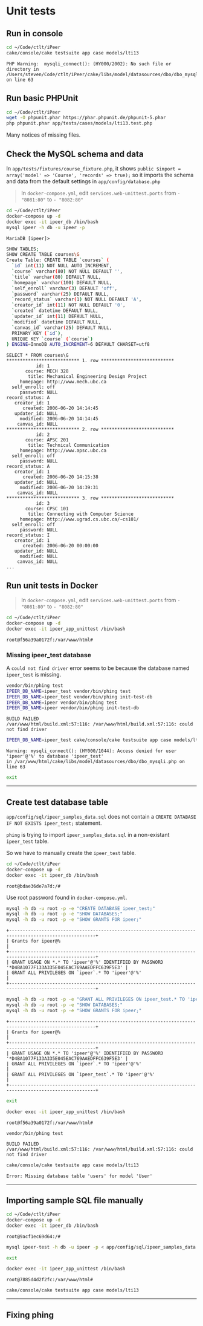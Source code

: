 # Unit tests

## Run in console

```bash
cd ~/Code/ctlt/iPeer
cake/console/cake testsuite app case models/lti13
```
```
PHP Warning:  mysqli_connect(): (HY000/2002): No such file or directory in
/Users/steven/Code/ctlt/iPeer/cake/libs/model/datasources/dbo/dbo_mysqli.php on line 63
```

## Run basic PHPUnit

```bash
cd ~/Code/ctlt/iPeer
wget -O phpunit.phar https://phar.phpunit.de/phpunit-5.phar
php phpunit.phar app/tests/cases/models/lti13.test.php
```

Many notices of missing files.

## Check the MySQL schema and data

In `app/tests/fixtures/course_fixture.php`,
it shows `public $import = array('model' => 'Course', 'records' => true);`
so it imports the schema and data from the default settings in `app/config/database.php`

> In `docker-compose.yml`,
> edit `services.web-unittest.ports`
> from `- "8081:80"` to `- "8082:80"`

```bash
cd ~/Code/ctlt/iPeer
docker-compose up -d
docker exec -it ipeer_db /bin/bash
mysql ipeer -h db -u ipeer -p
```

`MariaDB [ipeer]>`

```bash
SHOW TABLES;
SHOW CREATE TABLE courses\G
Create Table: CREATE TABLE `courses` (
  `id` int(11) NOT NULL AUTO_INCREMENT,
  `course` varchar(80) NOT NULL DEFAULT '',
  `title` varchar(80) DEFAULT NULL,
  `homepage` varchar(100) DEFAULT NULL,
  `self_enroll` varchar(3) DEFAULT 'off',
  `password` varchar(25) DEFAULT NULL,
  `record_status` varchar(1) NOT NULL DEFAULT 'A',
  `creator_id` int(11) NOT NULL DEFAULT '0',
  `created` datetime DEFAULT NULL,
  `updater_id` int(11) DEFAULT NULL,
  `modified` datetime DEFAULT NULL,
  `canvas_id` varchar(25) DEFAULT NULL,
  PRIMARY KEY (`id`),
  UNIQUE KEY `course` (`course`)
) ENGINE=InnoDB AUTO_INCREMENT=6 DEFAULT CHARSET=utf8
```

```
SELECT * FROM courses\G
*************************** 1. row ***************************
           id: 1
       course: MECH 328
        title: Mechanical Engineering Design Project
     homepage: http://www.mech.ubc.ca
  self_enroll: off
     password: NULL
record_status: A
   creator_id: 1
      created: 2006-06-20 14:14:45
   updater_id: NULL
     modified: 2006-06-20 14:14:45
    canvas_id: NULL
*************************** 2. row ***************************
           id: 2
       course: APSC 201
        title: Technical Communication
     homepage: http://www.apsc.ubc.ca
  self_enroll: off
     password: NULL
record_status: A
   creator_id: 1
      created: 2006-06-20 14:15:38
   updater_id: NULL
     modified: 2006-06-20 14:39:31
    canvas_id: NULL
*************************** 3. row ***************************
           id: 3
       course: CPSC 101
        title: Connecting with Computer Science
     homepage: http://www.ugrad.cs.ubc.ca/~cs101/
  self_enroll: off
     password: NULL
record_status: I
   creator_id: 1
      created: 2006-06-20 00:00:00
   updater_id: NULL
     modified: NULL
    canvas_id: NULL
...
```

## Run unit tests in Docker

> In `docker-compose.yml`,
> edit `services.web-unittest.ports`
> from `- "8081:80"` to `- "8082:80"`

```bash
cd ~/Code/ctlt/iPeer
docker-compose up -d
docker exec -it ipeer_app_unittest /bin/bash
```

`root@f56a39a0172f:/var/www/html#`

### Missing ipeer_test database

A `could not find driver` error seems to be because the database named `ipeer_test` is missing.

```bash
vendor/bin/phing test
IPEER_DB_NAME=ipeer_test vendor/bin/phing test
IPEER_DB_NAME=ipeer_test vendor/bin/phing init-test-db
IPEER_DB_NAME=ipeer vendor/bin/phing test
IPEER_DB_NAME=ipeer vendor/bin/phing init-test-db
```
```
BUILD FAILED
/var/www/html/build.xml:57:116: /var/www/html/build.xml:57:116: could not find driver
```

```bash
IPEER_DB_NAME=ipeer_test cake/console/cake testsuite app case models/lti13
```
```
Warning: mysqli_connect(): (HY000/1044): Access denied for user 'ipeer'@'%' to database 'ipeer_test' 
in /var/www/html/cake/libs/model/datasources/dbo/dbo_mysqli.php on line 63
```
```bash
exit
```

---

## Create test database table

`app/config/sql/ipeer_samples_data.sql` does not contain a `CREATE DATABASE IF NOT EXISTS ipeer_test;` statement.

`phing` is trying to import `ipeer_samples_data.sql` in a non-existant `ipeer_test` table.

So we have to manually create the `ipeer_test` table.

```bash
cd ~/Code/ctlt/iPeer
docker-compose up -d
docker exec -it ipeer_db /bin/bash
```

`root@bdae36de7a7d:/#`

Use root password found in `docker-compose.yml`.

```bash
mysql -h db -u root -p -e "CREATE DATABASE ipeer_test;"
mysql -h db -u root -p -e "SHOW DATABASES;"
mysql -h db -u root -p -e "SHOW GRANTS FOR ipeer;"
```
```
+------------------------------------------------------------------------------------------------------+
| Grants for ipeer@%                                                                                   |
+------------------------------------------------------------------------------------------------------+
| GRANT USAGE ON *.* TO 'ipeer'@'%' IDENTIFIED BY PASSWORD '*D4BA1077F133A335E045EAC769AAEDFFC639F5E3' |
| GRANT ALL PRIVILEGES ON `ipeer`.* TO 'ipeer'@'%'                                                     |
+------------------------------------------------------------------------------------------------------+
```
```bash
mysql -h db -u root -p -e "GRANT ALL PRIVILEGES ON ipeer_test.* TO 'ipeer'@'%'"
mysql -h db -u root -p -e "SHOW DATABASES;"
mysql -h db -u root -p -e "SHOW GRANTS FOR ipeer;"
```
```
+------------------------------------------------------------------------------------------------------+
| Grants for ipeer@%                                                                                   |
+------------------------------------------------------------------------------------------------------+
| GRANT USAGE ON *.* TO 'ipeer'@'%' IDENTIFIED BY PASSWORD '*D4BA1077F133A335E045EAC769AAEDFFC639F5E3' |
| GRANT ALL PRIVILEGES ON `ipeer`.* TO 'ipeer'@'%'                                                     |
| GRANT ALL PRIVILEGES ON `ipeer_test`.* TO 'ipeer'@'%'                                                     |
+------------------------------------------------------------------------------------------------------+
```
```bash
exit
```

```bash
docker exec -it ipeer_app_unittest /bin/bash
```

`root@f56a39a0172f:/var/www/html#`

```bash
vendor/bin/phing test
```
```
BUILD FAILED
/var/www/html/build.xml:57:116: /var/www/html/build.xml:57:116: could not find driver
```

```bash
cake/console/cake testsuite app case models/lti13
```
```
Error: Missing database table 'users' for model 'User'
```

---

## Importing sample SQL file manually

```bash
cd ~/Code/ctlt/iPeer
docker-compose up -d
docker exec -it ipeer_db /bin/bash
```

`root@9acf1ec69d64:/#`

```bash
mysql ipeer-test -h db -u ipeer -p < app/config/sql/ipeer_samples_data.sql
```
```bash
exit
```

```bash
docker exec -it ipeer_app_unittest /bin/bash
```

`root@7885d4d2f2fc:/var/www/html#`

```bash
cake/console/cake testsuite app case models/lti13
```

---

## Fixing phing

